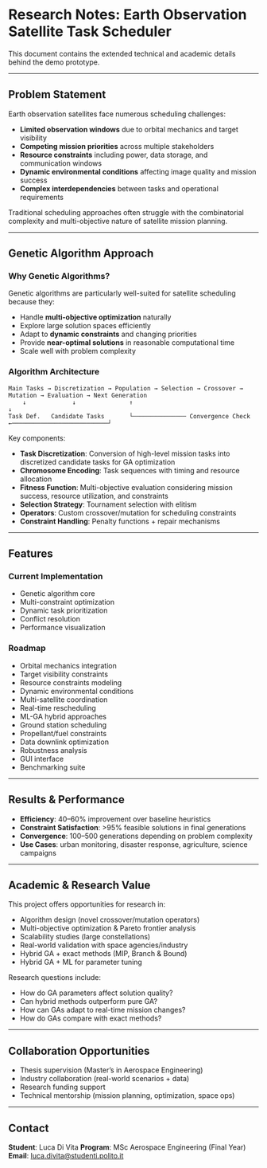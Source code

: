 # Research Notes: Earth Observation Satellite Task Scheduler  

This document contains the extended technical and academic details behind the demo prototype.  

---

## Problem Statement  

Earth observation satellites face numerous scheduling challenges:  
- **Limited observation windows** due to orbital mechanics and target visibility  
- **Competing mission priorities** across multiple stakeholders  
- **Resource constraints** including power, data storage, and communication windows  
- **Dynamic environmental conditions** affecting image quality and mission success  
- **Complex interdependencies** between tasks and operational requirements  

Traditional scheduling approaches often struggle with the combinatorial complexity and multi-objective nature of satellite mission planning.  

---

## Genetic Algorithm Approach  

### Why Genetic Algorithms?  

Genetic algorithms are particularly well-suited for satellite scheduling because they:  
- Handle **multi-objective optimization** naturally  
- Explore large solution spaces efficiently  
- Adapt to **dynamic constraints** and changing priorities  
- Provide **near-optimal solutions** in reasonable computational time  
- Scale well with problem complexity  

### Algorithm Architecture  

```
Main Tasks → Discretization → Population → Selection → Crossover → Mutation → Evaluation → Next Generation
    ↓             ↓               ↑                                                              ↓
Task Def.   Candidate Tasks       └─────────────── Convergence Check ←───────────────────────────┘
```  

Key components:  
- **Task Discretization**: Conversion of high-level mission tasks into discretized candidate tasks for GA optimization  
- **Chromosome Encoding**: Task sequences with timing and resource allocation  
- **Fitness Function**: Multi-objective evaluation considering mission success, resource utilization, and constraints  
- **Selection Strategy**: Tournament selection with elitism  
- **Operators**: Custom crossover/mutation for scheduling constraints  
- **Constraint Handling**: Penalty functions + repair mechanisms  

---

## Features  

### Current Implementation  
- Genetic algorithm core  
- Multi-constraint optimization  
- Dynamic task prioritization  
- Conflict resolution  
- Performance visualization  

### Roadmap  
- Orbital mechanics integration  
- Target visibility constraints  
- Resource constraints modeling  
- Dynamic environmental conditions  
- Multi-satellite coordination  
- Real-time rescheduling  
- ML-GA hybrid approaches  
- Ground station scheduling  
- Propellant/fuel constraints  
- Data downlink optimization  
- Robustness analysis  
- GUI interface  
- Benchmarking suite  

---

## Results & Performance  

- **Efficiency**: 40–60% improvement over baseline heuristics  
- **Constraint Satisfaction**: >95% feasible solutions in final generations  
- **Convergence**: 100–500 generations depending on problem complexity  
- **Use Cases**: urban monitoring, disaster response, agriculture, science campaigns  

---

## Academic & Research Value  

This project offers opportunities for research in:  
- Algorithm design (novel crossover/mutation operators)  
- Multi-objective optimization & Pareto frontier analysis  
- Scalability studies (large constellations)  
- Real-world validation with space agencies/industry  
- Hybrid GA + exact methods (MIP, Branch & Bound)  
- Hybrid GA + ML for parameter tuning  

Research questions include:  
- How do GA parameters affect solution quality?  
- Can hybrid methods outperform pure GA?  
- How can GAs adapt to real-time mission changes?  
- How do GAs compare with exact methods?  

---

## Collaboration Opportunities  

- Thesis supervision (Master’s in Aerospace Engineering)  
- Industry collaboration (real-world scenarios + data)  
- Research funding support  
- Technical mentorship (mission planning, optimization, space ops)  

---

## Contact  

**Student**: Luca Di Vita
**Program**: MSc Aerospace Engineering (Final Year)  
**Email**: luca.divita@studenti.polito.it
